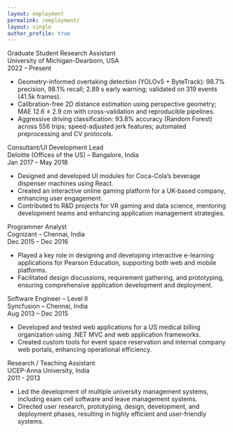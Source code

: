 ```yaml
---
layout: employment
permalink: /employment/
layout: single
author_profile: true
---
```

<div class="experience">
  <div class="exp-item">
    <div class="role">Graduate Student Research Assistant</div>
    <div class="company">University of Michigan-Dearborn, USA</div>
    <div class="duration">2022 – Present</div>
    <div class="responsibilities">
        <ul>
            <li>Geometry-informed overtaking detection (YOLOv5 + ByteTrack): 98.7% precision, 98.1% recall; 2.89 s early warning; validated on 319 events (41.5k frames).</li>
            <li>Calibration-free 2D distance estimation using perspective geometry; MAE 12.6 ± 2.9 cm with cross-validation and reproducible pipelines.</li>
            <li>Aggressive driving classification: 93.8% accuracy (Random Forest) across 556 trips; speed-adjusted jerk features; automated preprocessing and CV protocols.</li>
        </ul>
    </div>
  </div>
  <div class="exp-item">
    <div class="role">Consultant/UI Development Lead</div>
    <div class="company">Deloitte (Offices of the US) – Bangalore, India</div>
    <div class="duration">Jan 2017 – May 2018</div>
    <div class="responsibilities">
        <ul>
            <li>Designed and developed UI modules for Coca-Cola’s beverage dispenser machines using React.</li>
            <li>Created an interactive online gaming platform for a UK-based company, enhancing user engagement.</li>
            <li>Contributed to R&D projects for VR gaming and data science, mentoring development teams and enhancing application management strategies.</li>
        </ul>
    </div>
  </div>
  <div class="exp-item">
    <div class="role">Programmer Analyst</div>
    <div class="company">Cognizant – Chennai, India</div>
    <div class="duration">Dec 2015 – Dec 2016</div>
    <div class="responsibilities">
        <ul>
            <li>Played a key role in designing and developing interactive e-learning applications for Pearson Education, supporting both web and mobile platforms.</li>
            <li>Facilitated design discussions, requirement gathering, and prototyping, ensuring comprehensive application development and deployment.</li>
        </ul>
    </div>
  </div>
  <div class="exp-item">
    <div class="role">Software Engineer – Level II</div>
    <div class="company">Syncfusion – Chennai, India</div>
    <div class="duration">Aug 2013 – Dec 2015</div>
    <div class="responsibilities">
        <ul>
            <li>Developed and tested web applications for a US medical billing organization using .NET MVC and web application frameworks.</li>
            <li>Created custom tools for event space reservation and internal company web portals, enhancing operational efficiency.</li>
        </ul>
    </div>
  </div>
  <div class="exp-item">
    <div class="role">Research / Teaching Assistant</div>
    <div class="company">UCEP-Anna University, India</div>
    <div class="duration">2011 - 2013</div>
    <div class="responsibilities">
      <ul>
        <li>Led the development of multiple university management systems, including exam cell software and leave management systems.</li>
        <li>Directed user research, prototyping, design, development, and deployment phases, resulting in highly efficient and user-friendly systems.</li>
      </ul>
    </div>
  </div>
</div>